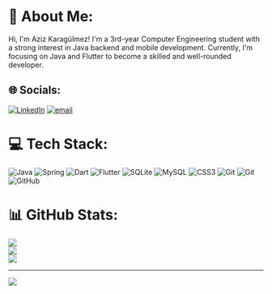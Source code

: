 # 💫 About Me:
 Hi, I'm Aziz Karagülmez! I'm a 3rd-year Computer Engineering student with a strong interest in Java backend and mobile development. Currently, I'm focusing on Java and Flutter to become a skilled and well-rounded developer.


## 🌐 Socials:
[![LinkedIn](https://img.shields.io/badge/LinkedIn-%230077B5.svg?logo=linkedin&logoColor=white)](https://linkedin.com/in/https://www.linkedin.com/in/aziz-karag%C3%BClmez-612762199/) [![email](https://img.shields.io/badge/Email-D14836?logo=gmail&logoColor=white)](mailto:azizkaragulmez07@gmail.com) 

# 💻 Tech Stack:
![Java](https://img.shields.io/badge/java-%23ED8B00.svg?style=for-the-badge&logo=openjdk&logoColor=white) ![Spring](https://img.shields.io/badge/spring-%236DB33F.svg?style=for-the-badge&logo=spring&logoColor=white) ![Dart](https://img.shields.io/badge/dart-%230175C2.svg?style=for-the-badge&logo=dart&logoColor=white) ![Flutter](https://img.shields.io/badge/Flutter-%2302569B.svg?style=for-the-badge&logo=Flutter&logoColor=white) ![SQLite](https://img.shields.io/badge/sqlite-%2307405e.svg?style=for-the-badge&logo=sqlite&logoColor=white) ![MySQL](https://img.shields.io/badge/mysql-4479A1.svg?style=for-the-badge&logo=mysql&logoColor=white) ![CSS3](https://img.shields.io/badge/css3-%231572B6.svg?style=for-the-badge&logo=css3&logoColor=white) ![Git](https://img.shields.io/badge/git-%23F05033.svg?style=for-the-badge&logo=git&logoColor=white)   ![Git](https://img.shields.io/badge/git-%23F05033.svg?style=for-the-badge&logo=git&logoColor=white) ![GitHub](https://img.shields.io/badge/github-%23121011.svg?style=for-the-badge&logo=github&logoColor=white)
# 📊 GitHub Stats:
![](https://github-readme-stats.vercel.app/api?username=azizkaragulmez&theme=swift&hide_border=true&include_all_commits=false&count_private=false)<br/>
![](https://github-readme-streak-stats.herokuapp.com/?user=azizkaragulmez&theme=swift&hide_border=true)<br/>
![](https://github-readme-stats.vercel.app/api/top-langs/?username=azizkaragulmez&theme=swift&hide_border=true&include_all_commits=false&count_private=false&layout=compact)

---
[![](https://visitcount.itsvg.in/api?id=azizkaragulmez&icon=0&color=0)](https://visitcount.itsvg.in)

<!-- Proudly created with GPRM ( https://gprm.itsvg.in ) -->

<!-- Proudly created with GPRM ( https://gprm.itsvg.in ) -->
